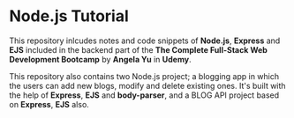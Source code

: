 # Node.js Tutorial

This repository inlcudes notes and code snippets of **Node.js**, **Express** and **EJS** included in the backend part of the **The Complete Full-Stack Web Development Bootcamp** by **Angela Yu** in **Udemy**. 

This repository also contains two Node.js project; a blogging app in which the users can add new blogs, modify and delete existing ones. It's built with the help of **Express**, **EJS** and **body-parser**, and a BLOG API project based on **Express**, **EJS** also. 

